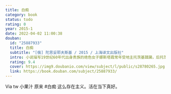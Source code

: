 ```yaml
---
title: 白痴
category: book
status: todo
rating: 0
year: 2015-1
date: 2022-04-02 11:00:38
douban:
  id: "25887933"
  title: 白痴
  subtitle: "[俄] 陀思妥耶夫斯基 / 2015 / 上海译文出版社"
  intro: 小说描写19世纪60年代出身贵族的绝色女子娜斯塔霞常年受地主托茨基蹂躏，后托茨基愿出一大笔钱要把她嫁给卑鄙无耻的加尼亚。就在女主人公的生日晚会上，被人们视为白痴的年轻公爵梅诗金突然出现，愿无条件娶娜斯塔霞为妻，这使她深受感动。在与公爵即将举行婚礼的那天，娜斯塔霞尽管深爱着公爵，但还是跟花花公子罗果仁跑了，最后遭罗果仁杀害。
  rating: 9.4
  cover: https://img9.doubanio.com/view/subject/l/public/s28780265.jpg
  link: https://book.douban.com/subject/25887933/
---
```


Via tw 小果汁 原来 #白痴 这么存在主义。活在当下真好。
